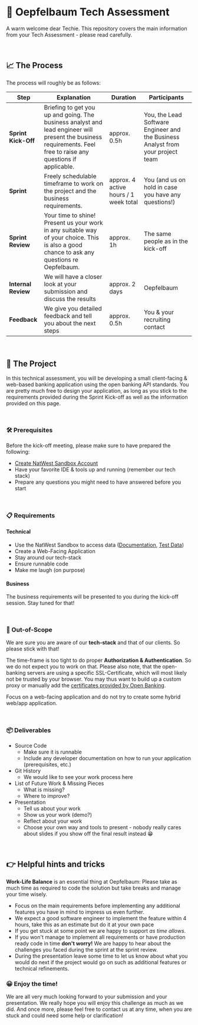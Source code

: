 # 🍎 Oepfelbaum Tech Assessment

A warm welcome dear Techie. This repository covers the main information from your Tech Assessment - please read carefully.

&nbsp;
## 📈 The Process
The process will roughly be as follows:

| Step| Explanation | Duration | Participants |
|----|----|----|----|
| **Sprint Kick-Off**| Briefing to get you up and going. The business analyst and lead engineer will present the business requirements. Feel free to raise any questions if applicable. | approx. 0.5h | You, the Lead Software Engineer and the Business Analyst from your project team
| **Sprint** | Freely schedulable timeframe to work on the project and the business requirements. | approx. 4 active hours / 1 week total | You (and us on hold in case you have any questions!)
| **Sprint Review** | Your time to shine! Present us your work in any suitable way of your choice. This is also a good chance to ask any questions re Oepfelbaum. | approx. 1h | The same people as in the kick-off
| **Internal Review** | We will have a closer look at your submission and discuss the results | approx. 2 days | Oepfelbaum
| **Feedback** | We give you detailed feedback and tell you about the next steps | approx. 0.5h | You & your recruiting contact

&nbsp;
## 🚧  The Project
In this technical assessment, you will be developing a small client-facing & web-based banking application using the open banking API standards.
You are pretty much free to design your application, as long as you stick to the requirements provided during the Sprint Kick-off as well as the information provided on this page.


&nbsp;
### 🛠️ Prerequisites
Before the kick-off meeting, please make sure to have prepared the following:
* [Create NatWest Sandbox Account](https://auth.sandbox.natwest.com/auth/realms/NatWestPortal/protocol/openid-connect/registrations?client_id=devportal&redirect_uri=https%3A%2F%2Fdeveloper.sandbox.natwest.com%2F&state=191b2e6f-528f-4ec6-8610-225e815ba850&response_mode=fragment&response_type=code&scope=openid&nonce=ea56482f-8f42-4167-a1d6-9a440c03998f&code_challenge=lEzU2zGpUC6qxYsyJCTLv6oDHLBwV5SQUtHBOD0WAdE&code_challenge_method=S256)
* Have your favorite IDE & tools up and running (remember our tech stack)
* Prepare any questions you might need to have answered before you start

&nbsp;
### 📋 Requirements
#### Technical
* Use the NatWest Sandbox to access data ([Documentation](https://developer.sandbox.natwest.com/documentation/), [Test Data](https://developer.sandbox.natwest.com/documentation/devPortal/testdata)) 
* Create a Web-Facing Application
* Stay around our tech-stack
* Ensure runnable code
* Make me laugh (on purpose)

#### Business
The business requirements will be presented to you during the kick-off session. Stay tuned for that!

&nbsp;
### 🚫 Out-of-Scope
We are sure you are aware of our **tech-stack** and that of our clients. So please stick with that!

The time-frame is too tight to do proper **Authorization & Authentication**. So we do not expect you to work on that.
Please also note, that the open-banking servers are using a specific SSL-Certificate, which will most likely not be trusted by your browser.
You may thus want to build up a custom proxy or manually add the [certificates provided by Open Banking](https://openbanking.atlassian.net/wiki/spaces/DZ/pages/252018873/OB+Root+and+Issuing+Certificates+for+Sandbox).

Focus on a web-facing application and do not try to create some hybrid web/app application.

&nbsp;
### 📦 Deliverables
* Source Code
  * Make sure it is runnable
  * Include any developer documentation on how to run your application (prerequisites, etc.)
* Git History
  * We would like to see your work process here
* List of Future Work & Missing Pieces
  * What is missing?
  * Where to improve?
* Presentation
  * Tell us about your work
  * Show us your work (demo?)
  * Reflect about your work
  * Choose your own way and tools to present - nobody really cares about slides if you show off the final result instead :grin:




&nbsp;
## :point_right: Helpful hints and tricks
<b>Work-Life Balance</b> is an essential thing at Oepfelbaum: Please take as much time as required to code the solution but take breaks and manage your time wisely. 
- Focus on the main requirements before implementing any additional features you have in mind to impress us even further.
- We expect a good software engineer to implement the feature within 4 hours, take this as an estimate but do it at your own pace
- If you get stuck at some point we are happy to support <i>as time allows</i>. 
- If you won't manage to implement all requirements or have production ready code in time <b>don't worry!</b> We are happy to hear about the challenges you faced during the sprint at the sprint review.
- During the presentation leave some time to let us know about what you would do next if the project would go on such as additional features or technical refinements.
&nbsp;
### :grinning: Enjoy the time!
We are all very much looking forward to your submission and your presentation. We really hope you will enjoy this challenge as much as we did. And once more, please feel free to contact us at any time, when you are stuck and could need some help or clarification!
